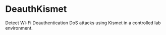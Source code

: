 # DeauthKismet
Detect Wi-Fi Deauthentication DoS attacks using Kismet in a controlled lab environment.
